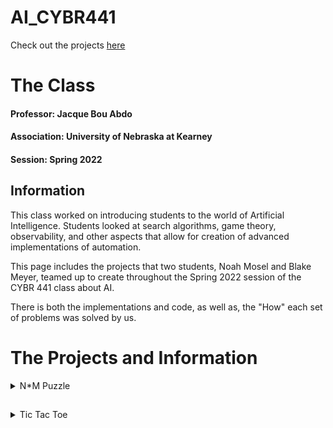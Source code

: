 # AI_CYBR441
Check out the projects [here](https://kingallice.github.io/AI_CYBR441/)

# The Class
#### Professor: Jacque Bou Abdo
#### Association: University of Nebraska at Kearney
#### Session: Spring 2022
## Information
This class worked on introducing students to the world of Artificial Intelligence. Students looked at search algorithms, game theory, observability, and other aspects that allow for creation of advanced implementations of automation.

This page includes the projects that two students, Noah Mosel and Blake Meyer, teamed up to create throughout the Spring 2022 session of the CYBR 441 class about AI.

There is both the implementations and code, as well as, the "How" each set of problems was solved by us.

# The Projects and Information
<details>
  <summary>N*M Puzzle</summary>
  <p>
  
# N*M Puzzle
## Concept
The N*M Puzzle is a puzzle that the goal is to get the tiles to a desired pattern. This may seem simple, but the order of the tiles changes what is possible. This is because the tiles can only slide into the open space. So, looking at the open space, one can either go up, down, left, or right. Our version creates a puzzle that has a max size of 25x25, however, this is rare and size in practice stays much closer to the range 15.

## Solvability
The solvability of the puzzle can be determined by looking at parity. If one were to move the open space to the bottom corner, they can intiate a sequence of swaps. You start from the first place swapping the tile that should be in the selected place and the tile that are currently within that space. One would continue doing this until the puzzle is solved. After that you check the number of swaps that occurred, and if that number would happen to be odd, then the puzzle is able to  go to the desired goal state. Otherwise a piece would need to be swapped to allow for the player to achieve the desired goal.
    
## Algorithm
The algorithm to solve the puzzle works by first solving the lines, and its remaining corner, until only two lines remain. Then it solves those lines to simplify the puzzle down to a 2x3 puzzle. This is then solved using a brute force method.
    <details><summary>In Depth</summary>
### Row[0] -> Row[LastRow-2]
#### Line
The lines are solved by first moving the open space next to the desired piece to place in its correct position. From here we rotate so that the piece moves up and move nearby again. This occurs until the piece is located within the row below its correct row . Next, the piece is rotated so that it moves horizontally until the piece is placed in the correct column. From here a rotation occurs that places the piece in the correct location.
#### Remaining Line Corners
The remaining corners within each line are solved by first placing the open space below the second to last index in the row. Then a rotation occurs placing this tile in the corner. Next is to find the tile which is to go in the corner. We move the open space so that it is within the column to the left of the tile. We then move down until rows are matching. From here we move to the right of tile and implement {Down, Right, Right, Up, Left} until the tile reaches the far-most right column. From here we rotate so that the tile is within the row above the open space, and move the open space below this tile. Then we can implement {Left, Up, Up, Right, Down} until the tile is within the corner. Doing this places both of the tiles at the end of each row into the correct places, as the move is essentially a rotate of {Up, Right, Down, Left}. As this rotate is the final part of placing these tiles when tile[n-1] of the row is located above tile[n] of the row.

These methods are repeated until only two rows remain unsolved.
### Last Two Rows
#### Simplifying
Simplifying the last two rows requires solving the columns until 3 columns remain. This will leave one with a 2x3 puzzle which can then be solved.
      
The algorithm first looks to ensure that required tiles are not placed within the correct column. It will move the tiles away if required. This then solves these columns by looking at the tile that should sit within the top row of the furthest left remaining column. The open space will move to the right of this tile, and place itself in the same row. From here, the tile will either implement {Down, Left, Left, Up, Right} or {Up, Left, Left, Down, Right} if within the lowest row. This will occur until the tile is within the correct column. From here a rotation may occur to place the tile in the lowest row, if it sits in the top row. Next, the open space will seek out the bottom corner of the unsolved section, and move to the right of this tile. The tile will be rotated so that it is within the bottom row. From here this will implement {Up, Left, Left, Down, Right} until the tile is within the final column. The column should then be solved, as this is quite similar to solving the final piece in each line.
      
These methods are then repeated until the puzzle has been simplified down to a 2x3 puzzle.
#### 2x3 Puzzle
The 2x3 puzzle is the easiest part of the puzzle that is solvable though the use of brute force. So when this remains, the algorithm looks for all possible states, until it finds the state that solves the puzzle as a whole. The puzzle is solved down to here, so that brute force is a manageable solution to solving every puzzle. This cuts down much work required that may be neccessary for slightly larger versions of this puzzle.
    </p>
</details>
</p>
</details>

##
<details>
<summary>Tic Tac Toe</summary>
	<p>

# Tic Tac Toe
## Concept
The concept of Tic Tac Toe is a simple game, where two players compete to make a line before their opponent. The most common version of this game involves a 2D grid that is three tiles wide and three tiles tall. Then each player chooses a token: 'X' or 'O'. Generally, the player that has recieved the 'X' token will go first. After this individual choose a location to place a token, the other player will place their token on the board. This will occur until one of the players has placed their tiles into a line of three tokens, or no open spaces remain. If this occurs, the game is a "Cats" game, as there is no winner.

## The AI
The Artificial Intelligence built for this Tic Tac Toe game will always look to win. This is done by searching first for any possiblities that allow the AI to place the remaining token into an unfinished line. If these do not exist, the AI looks to ensure that the player will never win, as it searches for the remaining place the player would need to place his/her token to win the game. From here, the AI will then look for the next location that is open within an algorithm that can gurantee a win or tied game for the AI.

### The Algorithm
The algorithm that ensures victories and ties involves looking at the corners of the grid. If the AI were to place first, it will pick a corner to play in. Next, the AI will look toward placing another token into a corner to create a situation of [1,-,1] on the board. From here the AI will choose to look for the remaining corner to complete the triangle. From here the player should be backed into a situation where the AI can win using either of the remaining two moves. So from here the AI focuses on completing whichever line is left to secure the win.
	</p>
</details>

##
